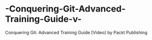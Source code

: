 # -Conquering-Git-Advanced-Training-Guide-v-
 Conquering Git: Advanced Training Guide [Video] by Packt Publishing
